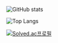 ![GitHub stats](https://github-readme-stats.vercel.app/api?username=HoKyoung-Kim&show_icons=true&theme=gruvbox_light )

![Top Langs](https://github-readme-stats.vercel.app/api/top-langs/?username=HoKyoung-Kim)

[![Solved.ac프로필](http://mazassumnida.wtf/api/v2/generate_badge?boj=rlaghtl2)](https://solved.ac/rlaghtl2)

<!---
HoKyoung-Kim/HoKyoung-Kim is a ✨ special ✨ repository because its `README.md` (this file) appears on your GitHub profile.
You can click the Preview link to take a look at your changes.
--->
